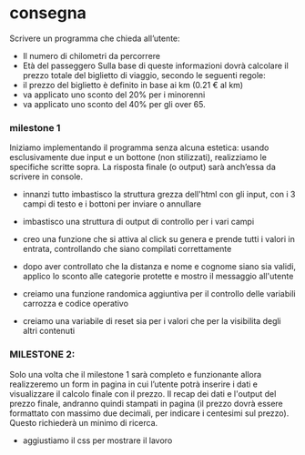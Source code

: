 # consegna

Scrivere un programma che chieda all’utente:

- Il numero di chilometri da percorrere
- Età del passeggero
  Sulla base di queste informazioni dovrà calcolare il prezzo totale del biglietto di viaggio, secondo le seguenti regole:
- il prezzo del biglietto è definito in base ai km (0.21 € al km)
- va applicato uno sconto del 20% per i minorenni
- va applicato uno sconto del 40% per gli over 65.

### milestone 1

Iniziamo implementando il programma senza alcuna estetica: usando esclusivamente due input e un bottone (non stilizzati), realizziamo le specifiche scritte sopra. La risposta finale (o output) sarà anch’essa da scrivere in console.

- innanzi tutto imbastisco la struttura grezza dell'html con gli input, con i 3 campi di testo e i bottoni per inviare o annullare

- imbastisco una struttura di output di controllo per i vari campi

- creo una funzione che si attiva al click su genera e prende tutti i valori in entrata, controllando che siano compilati correttamente

- dopo aver controllato che la distanza e nome e cognome siano sia validi, applico lo sconto alle categorie protette e mostro il messaggio all'utente

- creiamo una funzione randomica aggiuntiva per il controllo delle variabili carrozza e codice operativo

- creiamo una variabile di reset sia per i valori che per la visibilita degli altri contenuti

### MILESTONE 2:

Solo una volta che il milestone 1 sarà completo e funzionante allora realizzeremo un form in pagina in cui l’utente potrà inserire i dati e visualizzare il calcolo finale con il prezzo.
Il recap dei dati e l'output del prezzo finale, andranno quindi stampati in pagina (il prezzo dovrà essere formattato con massimo due decimali, per indicare i centesimi sul prezzo). Questo richiederà un minimo di ricerca.

- aggiustiamo il css per mostrare il lavoro
